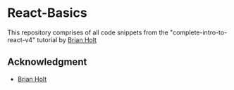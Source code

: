 # React-Basics
This repository comprises of all code snippets from the  "complete-intro-to-react-v4" tutorial by [Brian Holt](https://github.com/btholt)

## Acknowledgment

* [Brian Holt](https://github.com/btholt)
